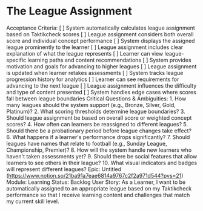 # The League Assignment

Acceptance Criteria: [ ] System automatically calculates league assignment based on Taktikcheck scores
[ ] League assignment considers both overall score and individual concept performance
[ ] System displays the assigned league prominently to the learner
[ ] League assignment includes clear explanation of what the league represents
[ ] Learner can view league-specific learning paths and content recommendations
[ ] System provides motivation and goals for advancing to higher leagues
[ ] League assignment is updated when learner retakes assessments
[ ] System tracks league progression history for analytics
[ ] Learner can see requirements for advancing to the next league
[ ] League assignment influences the difficulty and type of content presented
[ ] System handles edge cases where scores fall between league boundaries
Critical Questions & Ambiguities: 1. How many leagues should the system support (e.g., Bronze, Silver, Gold, Platinum)?
2. What scoring thresholds determine league boundaries?
3. Should league assignment be based on overall score or weighted concept scores?
4. How often can learners be reassigned to different leagues?
5. Should there be a probationary period before league changes take effect?
6. What happens if a learner's performance drops significantly?
7. Should leagues have names that relate to football (e.g., Sunday League, Championship, Premier)?
8. How will the system handle new learners who haven't taken assessments yet?
9. Should there be social features that allow learners to see others in their league?
10. What visual indicators and badges will represent different leagues?
Epic: Untitled (https://www.notion.so/21ba91a7eae6814a9767c2f2a971d544?pvs=21)
Module: Learning
Status: Backlog
User Story: As a Learner, I want to be automatically assigned to an appropriate league based on my Taktikcheck performance so that I receive learning content and challenges that match my current skill level.